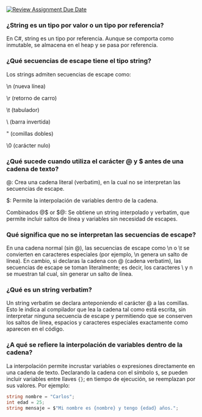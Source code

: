 [![Review Assignment Due Date](https://classroom.github.com/assets/deadline-readme-button-22041afd0340ce965d47ae6ef1cefeee28c7c493a6346c4f15d667ab976d596c.svg)](https://classroom.github.com/a/24pP-Pw_)

### ¿String es un tipo por valor o un tipo por referencia?
En C#, string es un tipo por referencia. Aunque se comporta como inmutable, se almacena en el heap y se pasa por referencia.

### ¿Qué secuencias de escape tiene el tipo string?
Los strings admiten secuencias de escape como:

\n (nueva línea)

\r (retorno de carro)

\t (tabulador)

\\ (barra invertida)

\" (comillas dobles)

\0 (carácter nulo)

### ¿Qué sucede cuando utiliza el carácter @ y $ antes de una cadena de texto?
@: Crea una cadena literal (verbatim), en la cual no se interpretan las secuencias de escape.

$: Permite la interpolación de variables dentro de la cadena.

Combinados @$ or $@: Se obtiene un string interpolado y verbatim, que permite incluir saltos de línea y variables sin necesidad de escapes.


### Qué significa que no se interpretan las secuencias de escape?
En una cadena normal (sin @), las secuencias de escape como \n o \t se convierten en caracteres especiales (por ejemplo, \n genera un salto de línea). En cambio, si declaras la cadena con @ (cadena verbatim), las secuencias de escape se toman literalmente; es decir, los caracteres \ y n se muestran tal cual, sin generar un salto de línea.

### ¿Qué es un string verbatim?
Un string verbatim se declara anteponiendo el carácter @ a las comillas. Esto le indica al compilador que lea la cadena tal como está escrita, sin interpretar ninguna secuencia de escape y permitiendo que se conserven los saltos de línea, espacios y caracteres especiales exactamente como aparecen en el código.

### ¿A qué se refiere la interpolación de variables dentro de la cadena?

La interpolación permite incrustar variables o expresiones directamente en una cadena de texto. Declarando la cadena con el símbolo `$`, se pueden incluir variables entre llaves `{}`; en tiempo de ejecución, se reemplazan por sus valores. Por ejemplo:

```csharp
string nombre = "Carlos";
int edad = 25;
string mensaje = $"Mi nombre es {nombre} y tengo {edad} años.";

